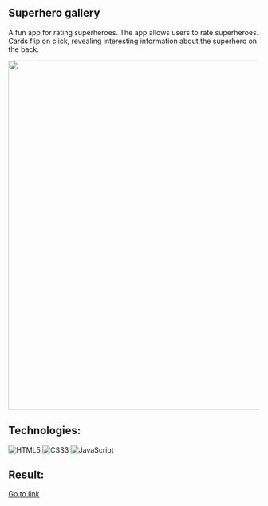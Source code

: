 ## Superhero gallery

A fun app for rating superheroes. 
The app allows users to rate superheroes. Cards flip on click, revealing interesting information about the superhero on the back.

<img width="700" src="https://sun9-80.userapi.com/impg/D5crns49u03-hwoaGv7nnPODFGsM2L7uoTsYpw/3EGHqs9Plng.jpg?size=2560x1388&quality=95&sign=b9c47ea61e0832eeff37f0e57249e12d&type=album">

## Technologies:
![HTML5](https://img.shields.io/badge/html5-%23E34F26.svg?style=for-the-badge&logo=html5&logoColor=white)
![CSS3](https://img.shields.io/badge/css3-%231572B6.svg?style=for-the-badge&logo=css3&logoColor=white)
![JavaScript](https://img.shields.io/badge/javascript-%23323330.svg?style=for-the-badge&logo=javascript&logoColor=%23F7DF1E)

## Result:

<a href="https://lynchdiva.github.io/superhero-gallery/">Go to link</a>
